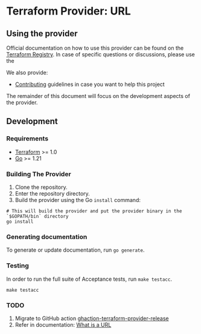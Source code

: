 # Terraform Provider: URL

## Using the provider

Official documentation on how to use this provider can be found on the
[Terraform Registry](https://registry.terraform.io/providers/gmeligio/url/latest/docs).
In case of specific questions or discussions, please use the

We also provide:

* [Contributing](.github/CONTRIBUTING.md) guidelines in case you want to help this project

The remainder of this document will focus on the development aspects of the provider.

## Development

### Requirements

* [Terraform](https://developer.hashicorp.com/terraform/downloads) >= 1.0
* [Go](https://golang.org/doc/install) >= 1.21

### Building The Provider

1. Clone the repository.
1. Enter the repository directory.
1. Build the provider using the Go `install` command:

```shell
# This will build the provider and put the provider binary in the `$GOPATH/bin` directory
go install
```

### Generating documentation

To generate or update documentation, run `go generate`.

### Testing

In order to run the full suite of Acceptance tests, run `make testacc`.

```shell
make testacc
```

### TODO

1. Migrate to GitHub action [ghaction-terraform-provider-release](https://github.com/hashicorp/ghaction-terraform-provider-release)
1. Refer in documentation: [What is a URL](https://developer.mozilla.org/en-US/docs/Learn/Common_questions/Web_mechanics/What_is_a_URL)
